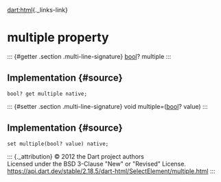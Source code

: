 [dart:html](../../dart-html/dart-html-library){._links-link}

multiple property
=================

::: {#getter .section .multi-line-signature}
[bool](../../dart-core/bool-class)? multiple
:::

Implementation {#source}
--------------

``` {.language-dart data-language="dart"}
bool? get multiple native;
```

::: {#setter .section .multi-line-signature}
void multiple=([bool](../../dart-core/bool-class)? value)
:::

Implementation {#source}
--------------

``` {.language-dart data-language="dart"}
set multiple(bool? value) native;
```

::: {._attribution}
© 2012 the Dart project authors\
Licensed under the BSD 3-Clause \"New\" or \"Revised\" License.\
<https://api.dart.dev/stable/2.18.5/dart-html/SelectElement/multiple.html>
:::
